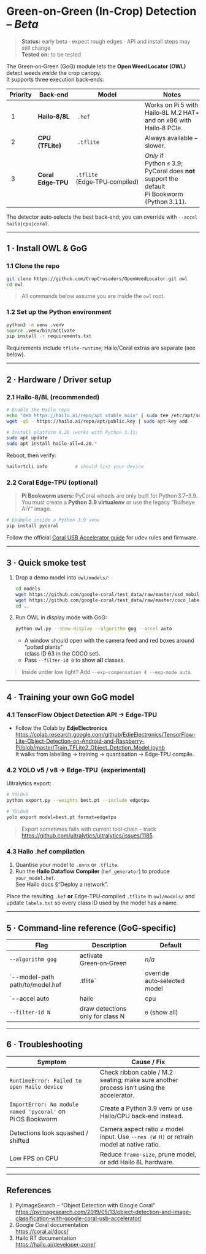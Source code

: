 # Green‑on‑Green (In‑Crop) Detection – _Beta_

> **Status:** early beta · expect rough edges · API and install steps may still change  
> **Tested on:**
> to be tested 

The Green‑on‑Green (GoG) module lets the **Open Weed Locator (OWL)** detect weeds _inside_ the crop canopy.  
It supports three execution back‑ends:

| Priority | Back‑end | Model | Notes |
|----------|----------|-------|-------|
| 1 | **Hailo‑8/8L** | `.hef` | Works on Pi 5 with Hailo‑8L M.2 HAT+ and on x86 with Hailo‑8 PCIe. |
| 2 | **CPU (TFLite)** | `.tflite` | Always available – slower. |
| 3 | **Coral Edge‑TPU** | `.tflite` (Edge‑TPU‑compiled) | _Only_ if Python ≤ 3.9; PyCoral does **not** support the default Pi Bookworm (Python 3.11). |

The detector auto‑selects the best back‑end; you can override with `--accel hailo|cpu|coral`.

---

## 1 · Install OWL & GoG

### 1.1 Clone the repo

```bash
git clone https://github.com/CropCrusaders/OpenWeedLocator.git owl
cd owl
```

> All commands below assume you are inside the `owl` root.

### 1.2 Set up the Python environment

```bash
python3 -m venv .venv
source .venv/bin/activate
pip install -r requirements.txt
```

Requirements include `tflite-runtime`; Hailo/Coral extras are separate (see below).

---

## 2 · Hardware / Driver setup

### 2.1 Hailo‑8/8L (recommended)

```bash
# Enable the Hailo repo
echo "deb https://hailo.ai/repo/apt stable main" | sudo tee /etc/apt/sources.list.d/hailo.list
wget -qO - https://hailo.ai/repo/apt/public.key | sudo apt-key add -

# Install platform 4.20 (works with Python 3.11)
sudo apt update
sudo apt install hailo-all=4.20.*
```

Reboot, then verify:

```bash
hailortcli info          # should list your device
```

### 2.2 Coral Edge‑TPU (optional)

> **Pi Bookworm users:** PyCoral wheels are only built for Python 3.7–3.9.  
> You must create a **Python 3.9 virtualenv** or use the legacy “Bullseye AIY” image.

```bash
# Example inside a Python 3.9 venv
pip install pycoral
```

Follow the official [Coral USB Accelerator guide](https://coral.ai/docs/accelerator/) for udev rules and firmware.

---

## 3 · Quick smoke test

1.  Drop a demo model into `owl/models/`:

    ```bash
    cd models
    wget https://github.com/google-coral/test_data/raw/master/ssd_mobilenet_v2_coco_quant_postprocess_edgetpu.tflite
    wget https://github.com/google-coral/test_data/raw/master/coco_labels.txt -O labels.txt
    cd ..
    ```

2.  Run OWL in display mode with GoG:

    ```bash
    python owl.py --show-display --algorithm gog --accel auto
    ```

    * A window should open with the camera feed and red boxes around “potted plants”  
      (class ID 63 in the COCO set).  
    * Pass `--filter-id 0` to show **all** classes.

> Inside under low light? Add `--exp-compensation 4 --exp-mode auto`.

---

## 4 · Training your own GoG model

### 4.1 TensorFlow Object Detection API → Edge‑TPU

*   Follow the Colab by **EdjeElectronics**  
    <https://colab.research.google.com/github/EdjeElectronics/TensorFlow-Lite-Object-Detection-on-Android-and-Raspberry-Pi/blob/master/Train_TFLite2_Object_Detction_Model.ipynb>  
    It walks from labelling → training → quantisation → Edge‑TPU compile.

### 4.2 YOLO v5 / v8 → Edge‑TPU  (**experimental**)

Ultralytics export:

```bash
# YOLOv5
python export.py --weights best.pt --include edgetpu

# YOLOv8
yolo export model=best.pt format=edgetpu
```

> Export sometimes fails with current tool‑chain – track  
> <https://github.com/ultralytics/ultralytics/issues/1185>.

### 4.3 Hailo .hef compilation

1.  Quantise your model to `.onnx` or `.tflite`.  
2.  Run the **Hailo Dataflow Compiler** (`hef_generator`) to produce `your_model.hef`.  
    See Hailo docs §“Deploy a network”.

Place the resulting `.hef` **or** Edge‑TPU‑compiled `.tflite` in `owl/models/` and
update `labels.txt` so every class ID used by the model has a name.

---

## 5 · Command‑line reference (GoG‑specific)

| Flag | Description | Default |
|------|-------------|---------|
| `--algorithm gog` | activate Green‑on‑Green | _n/a_ |
| `--model-path path/to/model.hef|.tflite` | override auto‑selected model | first (α‑sort) in `models/` |
| `--accel auto|hailo|cpu|coral` | force back‑end | `auto` |
| `--filter-id N` | draw detections only for class N | `0` (show all) |

---

## 6 · Troubleshooting

| Symptom | Cause / Fix |
|---------|-------------|
| `RuntimeError: Failed to open Hailo device` | Check ribbon cable / M.2 seating; make sure another process isn’t using the accelerator. |
| `ImportError: No module named 'pycoral'` on Pi OS Bookworm | Create a Python 3.9 venv or use Hailo/CPU back‑end instead. |
| Detections look squashed / shifted | Camera aspect ratio ≠ model input. Use `--res (W H)` or retrain model at native ratio. |
| Low FPS on CPU | Reduce `frame-size`, prune model, or add Hailo 8L hardware. |

---

## References

1. PyImageSearch – “Object Detection with Google Coral”  
   <https://pyimagesearch.com/2019/05/13/object-detection-and-image-classification-with-google-coral-usb-accelerator/>
2. Google Coral documentation  
   <https://coral.ai/docs/>
3. Hailo RT documentation  
   <https://hailo.ai/developer-zone/>
